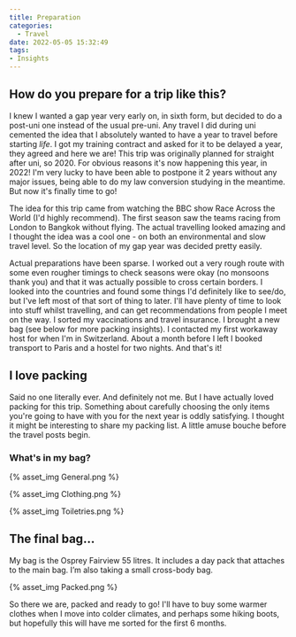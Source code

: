 ```yaml
---
title: Preparation
categories:
  - Travel
date: 2022-05-05 15:32:49
tags:
- Insights
---
```

##
## How do you prepare for a trip like this?
I knew I wanted a gap year very early on, in sixth form, but decided to do a post-uni one instead of the usual pre-uni. Any travel I did during uni cemented the idea that I absolutely wanted to have a year to travel before starting *life*. I got my training contract and asked for it to be delayed a year, they agreed and here we are! This trip was originally planned for straight after uni, so 2020. For obvious reasons it's now happening this year, in 2022! I'm very lucky to have been able to postpone it 2 years without any major issues, being able to do my law conversion studying in the meantime. But now it's finally time to go!

The idea for this trip came from watching the BBC show Race Across the World (I'd highly recommend). The first season saw the teams racing from London to Bangkok without flying. The actual travelling looked amazing and I thought the idea was a cool one - on both an environmental and slow travel level. So the location of my gap year was decided pretty easily.

Actual preparations have been sparse. I worked out a very rough route with some even rougher timings to check seasons were okay (no monsoons thank you) and that it was actually possible to cross certain borders. I looked into the countries and found some things I'd definitely like to see/do, but I've left most of that sort of thing to later. I'll have plenty of time to look into stuff whilst travelling, and can get recommendations from people I meet on the way. I sorted my vaccinations and travel insurance. I brought a new bag (see below for more packing insights). I contacted my first workaway host for when I'm in Switzerland. About a month before I left I booked transport to Paris and a hostel for two nights. And that's it!

## I love packing
Said no one literally ever. And definitely not me. But I have actually loved packing for this trip. Something about carefully choosing the only items you're going to have with you for the next year is oddly satisfying. I thought it might be interesting to share my packing list. A little amuse bouche before the travel posts begin.

### What's in my bag?

{% asset_img General.png %}

{% asset_img Clothing.png %}

{% asset_img Toiletries.png %}

## The final bag...
My bag is the Osprey Fairview 55 litres. It includes a day pack that attaches to the main bag.
I’m also taking a small cross-body bag.

{% asset_img Packed.png %}

So there we are, packed and ready to go!
I'll have to buy some warmer clothes when I move into colder climates, and perhaps some hiking boots, but hopefully this will have me sorted for the first 6 months.